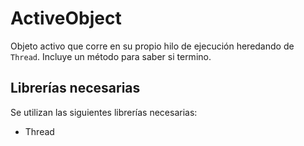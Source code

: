 # ActiveObject

Objeto activo que corre en su propio hilo de ejecución heredando de `Thread`. Incluye un método para saber si termino.

## Librerías necesarias

Se utilizan las siguientes librerías necesarias:

* Thread